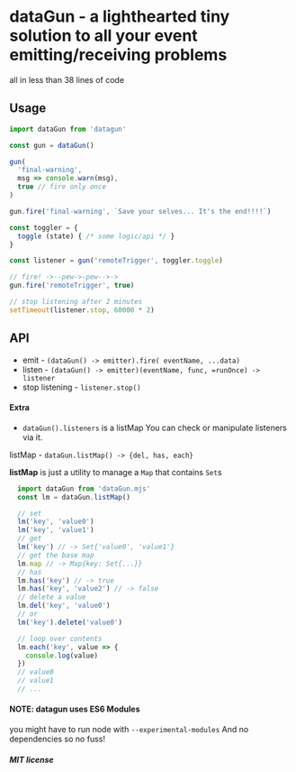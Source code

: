 # dataGun - a lighthearted tiny solution to all your event emitting/receiving problems
all in less than 38 lines of code    

## Usage

```javascript
import dataGun from 'datagun'

const gun = dataGun()

gun(
  'final-warning',
  msg => console.warn(msg),
  true // fire only once
)

gun.fire('final-warning', `Save your selves... It's the end!!!!`)

const toggler = {
  toggle (state) { /* some logic/api */ }
}

const listener = gun('remoteTrigger', toggler.toggle)

// fire! ->--pew->-pew-->->
gun.fire('remoteTrigger', true)

// stop listening after 2 minutes
setTimeout(listener.stop, 60000 * 2)
```

## API

* emit - ``(dataGun() -> emitter).fire( eventName, ...data)``
* listen - ``(dataGun() -> emitter)(eventName, func, =runOnce) -> listener``
* stop listening - ``listener.stop()``

#### Extra

* ``dataGun().listeners`` is a listMap
You can check or manipulate listeners via it.

listMap - ``dataGun.listMap() -> {del, has, each}``

**listMap** is just a utility to manage a ``Map`` that contains ``Set``s
```javascript
  import dataGun from 'dataGun.mjs'
  const lm = dataGun.listMap()

  // set
  lm('key', 'value0')
  lm('key', 'value1')
  // get
  lm('key') // -> Set{'value0', 'value1'}
  // get the base map
  lm.map // -> Map{key: Set{...}}
  // has
  lm.has('key') // -> true
  lm.has('key', 'value2') // -> false
  // delete a value
  lm.del('key', 'value0')
  // or
  lm('key').delete('value0')

  // loop over contents
  lm.each('key', value => {
    console.log(value)
  })
  // value0
  // value1
  // ...
```

#### NOTE: datagun uses ES6 Modules
you might have to run node with ``--experimental-modules``
And no dependencies so no fuss!
##### MIT license
